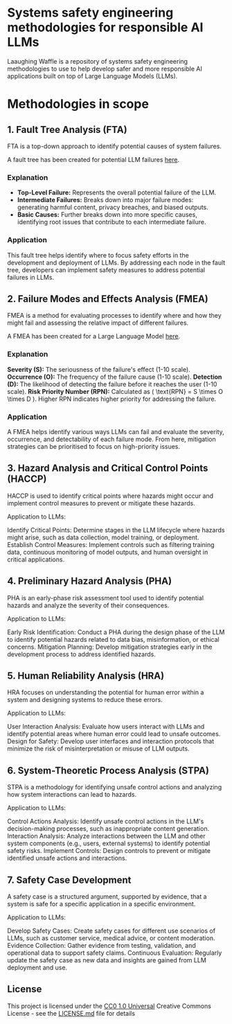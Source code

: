 # Systems safety engineering methodologies for responsible AI LLMs

Laaughing Waffle is a repository of systems safety engineering methodologies to use to help develop safer and more responsible AI applications built on top of Large Language Models (LLMs).


# Methodologies in scope

## 1. Fault Tree Analysis (FTA)
FTA is a top-down approach to identify potential causes of system failures.

A fault tree has been created for potential LLM failures [here](fault_tree_diagram).

### Explanation
* **Top-Level Failure:** Represents the overall potential failure of the LLM.
* **Intermediate Failures:** Breaks down into major failure modes: generating harmful content, privacy breaches, and biased outputs.
* **Basic Causes:** Further breaks down into more specific causes, identifying root issues that contribute to each intermediate failure.

### Application
This fault tree helps identify where to focus safety efforts in the development and deployment of LLMs. By addressing each node in the fault tree, developers can implement safety measures to address potential failures in LLMs.


## 2. Failure Modes and Effects Analysis (FMEA)
FMEA is a method for evaluating processes to identify where and how they might fail and assessing the relative impact of different failures.

A FMEA has been created for a Large Language Model [here]().

### Explanation
**Severity (S):** The seriousness of the failure's effect (1-10 scale).
**Occurrence (O):** The frequency of the failure cause (1-10 scale).
**Detection (D):** The likelihood of detecting the failure before it reaches the user (1-10 scale).
**Risk Priority Number (RPN):** Calculated as \( \text{RPN} = S \times O \times D \). Higher RPN indicates higher priority for addressing the failure.

### Application
A FMEA helps identify various ways LLMs can fail and evaluate the severity, occurrence, and detectability of each failure mode. From here, mitigation strategies can be prioritised to focus on high-priority issues.


## 3. Hazard Analysis and Critical Control Points (HACCP)
HACCP is used to identify critical points where hazards might occur and implement control measures to prevent or mitigate these hazards.

Application to LLMs:

Identify Critical Points: Determine stages in the LLM lifecycle where hazards might arise, such as data collection, model training, or deployment.
Establish Control Measures: Implement controls such as filtering training data, continuous monitoring of model outputs, and human oversight in critical applications.

## 4. Preliminary Hazard Analysis (PHA)
PHA is an early-phase risk assessment tool used to identify potential hazards and analyze the severity of their consequences.

Application to LLMs:

Early Risk Identification: Conduct a PHA during the design phase of the LLM to identify potential hazards related to data bias, misinformation, or ethical concerns.
Mitigation Planning: Develop mitigation strategies early in the development process to address identified hazards.

## 5. Human Reliability Analysis (HRA)
HRA focuses on understanding the potential for human error within a system and designing systems to reduce these errors.

Application to LLMs:

User Interaction Analysis: Evaluate how users interact with LLMs and identify potential areas where human error could lead to unsafe outcomes.
Design for Safety: Develop user interfaces and interaction protocols that minimize the risk of misinterpretation or misuse of LLM outputs.

## 6. System-Theoretic Process Analysis (STPA)
STPA is a methodology for identifying unsafe control actions and analyzing how system interactions can lead to hazards.

Application to LLMs:

Control Actions Analysis: Identify unsafe control actions in the LLM's decision-making processes, such as inappropriate content generation.
Interaction Analysis: Analyze interactions between the LLM and other system components (e.g., users, external systems) to identify potential safety risks.
Implement Controls: Design controls to prevent or mitigate identified unsafe actions and interactions.

## 7. Safety Case Development
A safety case is a structured argument, supported by evidence, that a system is safe for a specific application in a specific environment.

Application to LLMs:

Develop Safety Cases: Create safety cases for different use scenarios of LLMs, such as customer service, medical advice, or content moderation.
Evidence Collection: Gather evidence from testing, validation, and operational data to support safety claims.
Continuous Evaluation: Regularly update the safety case as new data and insights are gained from LLM deployment and use.


## License

This project is licensed under the [CC0 1.0 Universal](LICENSE.md)
Creative Commons License - see the [LICENSE.md](LICENSE.md) file for
details
